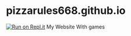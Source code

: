 # pizzarules668.github.io
[![Run on Repl.it](https://repl.it/badge/github/PizzaRules668/pizzarules668.github.io)](https://repl.it/github/PizzaRules668/pizzarules668.github.io)
My Website With games
